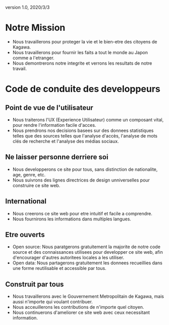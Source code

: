 version 1.0, 2020/3/3
# Notre Mission

* Nous travaillerons pour proteger la vie et le bien-etre des citoyens de Kagawa.
* Nous travaillerons pour fournir les faits a tout le monde au Japon comme a l'etranger.
* Nous demontrerons notre integrite et verrons les resultats de notre travail.

# Code de conduite des developpeurs

## Point de vue de l'utilisateur

* Nous traiterons l'UX (Experience Utilisateur) comme un composant vital, pour rendre l'information facile d'acces.
* Nous prendrons nos decisions basees sur des donnees statistiques telles que des sources telles que l'analyse d'accès, l'analyse de mots clés de recherche et l'analyse des médias sociaux.

## Ne laisser personne derriere soi

* Nous developperons ce site pour tous, sans distinction de nationalite, age, genre, etc.
* Nous suivrons des lignes directrices de design unniverselles pour construire ce site web.

## International

* Nous creerons ce site web pour etre intuitif et facile a comprendre.
* Nous fournirons les informations dans multiples langues.

## Etre ouverts

* Open source: Nous paratgerons gratuitement la majorite de notre code source et des connaissances utilisees pour developper ce site web, afin d'encourager d'autres autoritees locales a les utiliser.
* Open data: Nous partagerons gratuitement les donnees recueillies dans une forme reutilisable et accessible par tous.

## Construit par tous

* Nous travaillerons avec le Gouvernement Metropolitain de Kagawa, mais aussi n'importe qui voulant contribuer.
* Nous acceuillerons les contributions de n'importe quel citoyen.
* Nous continuerons d'ameliorer ce site web avec ceux necessitant information.
